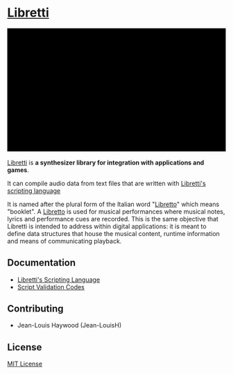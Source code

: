 # [Libretti](https://github.com/Jean-LouisH/Libretti)

![ScreenShot](Screenshot.gif)

[Libretti](https://github.com/Jean-LouisH/Libretti) is **a synthesizer library for integration with applications and games**.

It can compile audio data from text files that are written with [Libretti's scripting language](https://github.com/Jean-LouisH/Libretti/blob/master/Documentation/Scripting%20Language%20Specification.txt)

It is named after the plural form of the Italian word "[Libretto](https://en.wikipedia.org/wiki/Libretto)" which means "booklet". A [Libretto](https://en.wikipedia.org/wiki/Libretto) is used for musical performances where musical notes, lyrics and performance cues are recorded. This is the same objective that Libretti is intended to address within digital applications: it is meant to define data structures that house the musical content, runtime information and means of communicating playback.

## Documentation

* [Libretti's Scripting Language](https://github.com/Jean-LouisH/Libretti/blob/master/Documentation/Scripting%20Language%20Specification.txt)
* [Script Validation Codes](https://github.com/Jean-LouisH/Libretti/blob/master/Documentation/Script%20Validation%20Codes.md)

## Contributing

* Jean-Louis Haywood (Jean-LouisH)

## License

[MIT License](https://github.com/Jean-LouisH/Libretti/blob/master/LICENSE)


